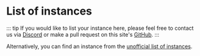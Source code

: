 # List of instances
::: tip
If you would like to list your instance here, please feel free to contact us via [Discord](https://discord.gg/Wp8gVStHW3) or make a pull request on this site's [GitHub](https://github.com/Ocean-dev/ocean-hub).
:::

<!-- <MkInstances/> -->

Alternatively, you can find an instance from the [unofficial list of instances](https://join.Ocean.page/en-US/instances).

<style>
	.mkAd {
		display: none !important;
	}
	.aiModeButton {
		display: none;
	}
</style>
